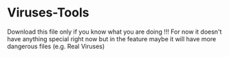 # Viruses-Tools
Download this file only if you know what you are doing !!!
For now it doesn't have anything special right now but in the feature maybe it will have more dangerous files (e.g. Real Viruses)
